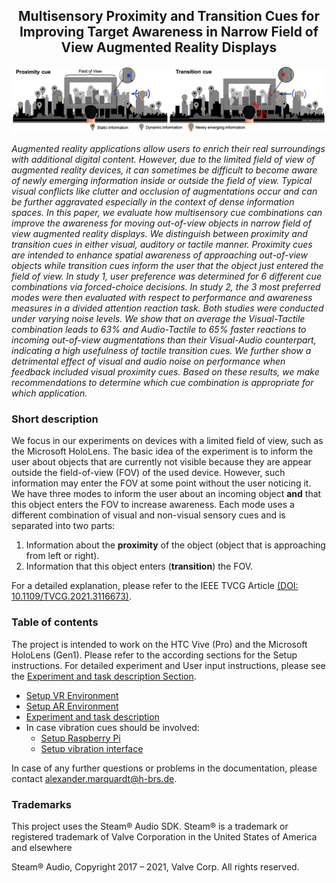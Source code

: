 ## <center>Multisensory Proximity and Transition Cues for Improving Target Awareness in Narrow Field of View Augmented Reality Displays</center>
![Teaser](./Images/teaser.png)

*Augmented reality applications allow users to enrich their real surroundings with additional digital content. However, due to the limited field of view of augmented reality devices, it can sometimes be difficult to become aware of newly emerging information inside or outside the field of view. Typical visual conflicts like clutter and occlusion of augmentations occur and can be further aggravated especially in the context of dense information spaces. In this paper, we evaluate how multisensory cue combinations can improve the awareness for moving out-of-view objects in narrow field of view augmented reality displays. We distinguish between proximity and transition cues in either visual, auditory or tactile manner. Proximity cues are intended to enhance spatial awareness of approaching out-of-view objects while transition cues inform the user that the object just entered the field of view. In study 1, user preference was determined for 6 different cue combinations via forced-choice decisions. In study 2, the 3 most preferred modes were then evaluated with respect to performance and awareness measures in a divided attention reaction task. Both studies were conducted under varying noise levels. We show that on average the Visual-Tactile combination leads to 63\% and Audio-Tactile to 65\% faster reactions to incoming out-of-view augmentations than their Visual-Audio counterpart, indicating a high usefulness of tactile transition cues. We further show a detrimental effect of visual and audio noise on performance when feedback included visual proximity cues. Based on these results, we make recommendations to determine which cue combination is appropriate for which application.*

### Short description
We focus in our experiments on devices with a limited field of view, such as the Microsoft HoloLens. The basic idea of the experiment is to inform the user about objects that are currently not visible because they are appear outside the field-of-view (FOV) of the used device.  However, such information may enter the FOV at some point without the user noticing it. We have three modes to inform the user about an incoming object **and** that this object enters the FOV to increase awareness. Each mode uses a different combination of visual and non-visual sensory cues and is separated into two parts: 
1. Information about the **proximity** of the object (object that is approaching from left or right). 
2. Information that this object enters (**transition**) the FOV.

For a detailed explanation, please refer to the IEEE TVCG Article [(DOI: 10.1109/TVCG.2021.3116673)](https://doi.org/10.1109/TVCG.2021.3116673).

### Table of contents

The project is intended to work on the HTC Vive (Pro) and the Microsoft HoloLens (Gen1). Please refer to the according sections for the Setup instructions. For detailed experiment and User input instructions, please see the [Experiment and task description Section](Experiment.md).

- [Setup VR Environment](SetupVR.md)
- [Setup AR Environment](SetupAR.md)
- [Experiment and task description](Experiment.md)
- In case vibration cues should be involved:
  - [Setup Raspberry Pi](SetupRaspi.md)
  - [Setup vibration interface](VibrationSetup.md)

In case of any further questions or problems in the documentation, please contact alexander.marquardt@h-brs.de. 

### Trademarks
This project uses the Steam® Audio SDK. Steam® is a trademark or registered trademark of Valve Corporation in the United States of America and elsewhere

Steam® Audio, Copyright 2017 – 2021, Valve Corp. All rights reserved.
